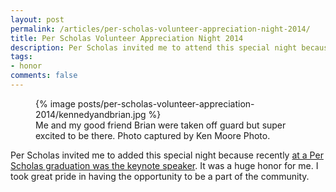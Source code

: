 ```yaml
---
layout: post
permalink: /articles/per-scholas-volunteer-appreciation-night-2014/
title: Per Scholas Volunteer Appreciation Night 2014
description: Per Scholas invited me to attend this special night because recently I was the keynote speaker at their graduation.
tags:
- honor
comments: false
---
```


<figure>
  {% image posts/per-scholas-volunteer-appreciation-2014/kennedyandbrian.jpg %}
  <figcaption>Me and my good friend Brian were taken off guard but super excited to be there. Photo captured by Ken Moore Photo.</figcaption>
</figure>

<p>Per Scholas invited me to added this special night because recently <a href="/articles/per-scholas-keynote-speaker/">at a Per Scholas graduation was the keynote speaker</a>. It was a huge honor for me. I took great pride in having the opportunity to be a part of the community.</p>
